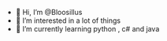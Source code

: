 - 👋 Hi, I’m @Bloosillus
- 👀 I’m interested in a lot of things
- 🌱 I’m currently learning python , c# and java


<!---
Bloosillus/Bloosillus is a ✨ special ✨ repository because its `README.md` (this file) appears on your GitHub profile.
You can click the Preview link to take a look at your changes.
--->
